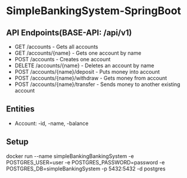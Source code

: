 # SimpleBankingSystem-SpringBoot

## API Endpoints(BASE-API: /api/v1)

* GET /accounts - Gets all accounts
* GET /accounts/{name} - Gets one account by name
* POST /accounts - Creates one account
* DELETE /accounts/{name} - Deletes an account by name
* POST /accounts/{name}/deposit - Puts money into account
* POST /accounts/{name}/withdraw - Gets money from account
* POST /accounts/{name}/transfer - Sends money to another existing account

## Entities

* Account: -id, -name, -balance

## Setup

docker run --name simpleBankingBankingSystem -e POSTGRES_USER=user -e POSTGRES_PASSWORD=password -e POSTGRES_DB=simpleBankingSystem -p 5432:5432 -d postgres
